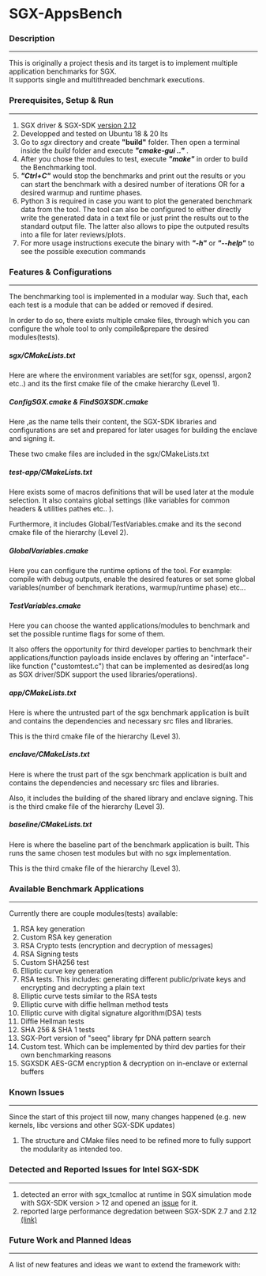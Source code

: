 # SGX-AppsBench

### **Description**
-------------------

This is originally a project thesis and its target is to implement multiple application benchmarks for SGX. <br/>
It supports single and multithreaded benchmark executions.

### **Prerequisites, Setup & Run**
----------------------------------
1. SGX driver & SGX-SDK [version 2.12](https://download.01.org/intel-sgx/sgx-linux/2.12/distro/ubuntu20.04-server/)
2. Developped and tested on Ubuntu 18 & 20 lts
3. Go to *sgx* directory and create **"build"** folder. Then open a terminal inside the *build* folder and execute ***"cmake-gui .."*** .
4. After you chose the modules to test, execute ***"make"*** in order to build the Benchmarking tool.
5. ***"Ctrl+C"*** would stop the benchmarks and print out the results or you can start the benchmark with a desired number of iterations OR for a desired warmup and runtime phases.
6. Python 3 is required in case you want to plot the generated benchmark data from the tool. The tool can also be configured to either directly write the generated data in a text file or just print the results out to the standard output file.
The latter also allows to pipe the outputed results into a file for later reviews/plots.
7. For more usage instructions execute the binary with ***"-h"*** or ***"--help"*** to see the possible execution commands


### **Features & Configurations**
---------------------------------
The benchmarking tool is implemented in a modular way. Such that, each each test is a module that can be added or removed if desired.

In order to do so, there exists multiple cmake files, through which you can configure the whole tool to only compile&prepare the desired modules(tests).

##### *sgx/CMakeLists.txt*
Here are where the environment variables are set(for sgx, openssl, argon2 etc..) and its the first cmake file of the cmake hierarchy (Level 1). 

##### *ConfigSGX.cmake & FindSGXSDK.cmake*
Here ,as the name tells their content, the SGX-SDK libraries and configurations are set and prepared for later usages for building the enclave and signing it. 

These two cmake files are included in the sgx/CMakeLists.txt


##### *test-app/CMakeLists.txt*
Here exists some of macros definitions that will be used later at the module selection. It also contains global settings (like variables for common headers & utilities pathes etc.. ).

Furthermore, it includes Global/TestVariables.cmake and its the second cmake file of the hierarchy (Level 2).

##### *GlobalVariables.cmake*
Here you can configure the runtime options of the tool. For example: compile with debug outputs, enable the desired features or set some global variables(number of benchmark iterations, warmup/runtime phase) etc...

##### *TestVariables.cmake*
Here you can choose the wanted applications/modules to benchmark and set the possible runtime flags for some of them. 

It also offers the opportunity for third developer parties to benchmark their applications/function payloads inside enclaves by offering an "interface"-like function ("customtest.c") 
that can be implemented as desired(as long as SGX driver/SDK support the used libraries/operations).

##### *app/CMakeLists.txt*
Here is where the untrusted part of the sgx benchmark application is built and contains the dependencies and necessary src files and libraries.

This is the third cmake file of the hierarchy (Level 3).

##### *enclave/CMakeLists.txt*
Here is where the trust part of the sgx benchmark application is built and contains the dependencies and necessary src files and libraries. 

Also, it includes the building of the shared library and enclave signing. This is the third cmake file of the hierarchy (Level 3).

##### *baseline/CMakeLists.txt*
Here is where the baseline part of the benchmark application is built. This runs the same chosen test modules but with no sgx implementation.

This is the third cmake file of the hierarchy (Level 3).

### **Available Benchmark Applications**
-----------------------------------------
Currently there are couple modules(tests) available:

1.  RSA key generation
2.  Custom RSA key generation
3.  RSA Crypto tests (encryption and decryption of messages)
4.  RSA Signing tests
5.  Custom SHA256 test
6.  Elliptic curve key generation
7.  RSA tests. This includes: generating different public/private keys and encrypting and decrypting a plain text
8.  Elliptic curve tests similar to the RSA tests
9.  Elliptic curve with diffie hellman method tests
10. Elliptic curve with digital signature algorithm(DSA) tests
11. Diffie Hellman tests
12. SHA 256 & SHA 1 tests
13. SGX-Port version of "seeq" library fpr DNA pattern search
14. Custom test. Which can be implemented by third dev parties for their own benchmarking reasons
15. SGXSDK AES-GCM encryption & decryption on in-enclave or external buffers


### **Known Issues** 
---------------------
Since the start of this project till now, many changes happened (e.g. new kernels, libc versions and other SGX-SDK updates)

1. The structure and CMake files need to be refined more to fully support the modularity as intended too.

### **Detected and Reported Issues for Intel SGX-SDK**
-------------------------------------------------------
1. detected an error with sgx_tcmalloc at runtime in SGX simulation mode with SGX-SDK version > 12 and opened an [issue](https://github.com/intel/linux-sgx/issues/670) for it.
2. reported large performance degredation between SGX-SDK 2.7 and 2.12 [(link)](https://github.com/intel/linux-sgx/issues/679)


### **Future Work and Planned Ideas**
--------------------------------------
A list of new features and ideas we want to extend the framework with:
